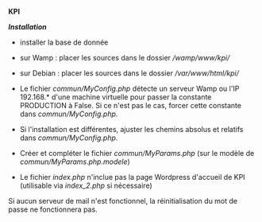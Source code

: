 **KPI**

***Installation***

- installer la base de donnée

- sur Wamp : placer les sources dans le dossier */wamp/www/kpi/*

- sur Debian : placer les sources dans le dossier */var/www/html/kpi/*

- Le fichier *commun/MyConfig.php* détecte un serveur Wamp ou l'IP 192.168.* d'une machine virtuelle pour passer la constante PRODUCTION à False.
Si ce n'est pas le cas, forcer cette constante dans *commun/MyConfig.php*.

- Si l'installation est différentes, ajuster les chemins absolus et relatifs dans *commun/MyConfig.php*.

- Créer et compléter le fichier *commun/MyParams.php* (sur le modèle de *commun/MyParams.php.modele*)

- Le fichier *index.php* n'inclue pas la page Wordpress d'accueil de KPI (utilisable via *index_2.php* si nécessaire)


Si aucun serveur de mail n'est fonctionnel, la réinitialisation du mot de passe ne fonctionnera pas.